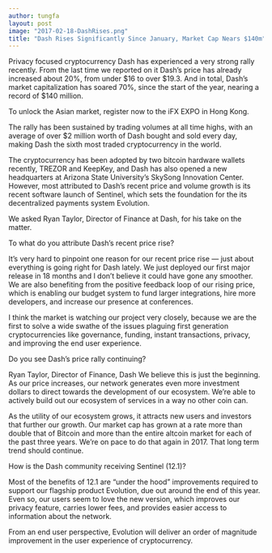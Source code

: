 ```yaml
---
author: tungfa
layout: post
image: "2017-02-18-DashRises.png"
title: "Dash Rises Significantly Since January, Market Cap Nears $140m"
---
```

Privacy focused cryptocurrency Dash has experienced a very strong rally recently. From the last time we reported on it Dash’s price has already increased about 20%, from under $16 to over $19.3. And in total, Dash’s market capitalization has soared 70%, since the start of the year, nearing a record of $140 million.

To unlock the Asian market, register now to the iFX EXPO in Hong Kong.

The rally has been sustained by trading volumes at all time highs, with an average of over $2 million worth of Dash bought and sold every day, making Dash the sixth most traded cryptocurrency in the world.

The cryptocurrency has been adopted by two bitcoin hardware wallets recently, TREZOR and KeepKey, and Dash has also opened a new headquarters at Arizona State University’s SkySong Innovation Center. However, most attributed to Dash’s recent price and volume growth is its recent software launch of Sentinel, which sets the foundation for the its decentralized payments system Evolution.

We asked Ryan Taylor, Director of Finance at Dash, for his take on the matter.

To what do you attribute Dash’s recent price rise?

It’s very hard to pinpoint one reason for our recent price rise — just about everything is going right for Dash lately. We just deployed our first major release in 18 months and I don’t believe it could have gone any smoother. We are also benefiting from the positive feedback loop of our rising price, which is enabling our budget system to fund larger integrations, hire more developers, and increase our presence at conferences.

I think the market is watching our project very closely, because we are the first to solve a wide swathe of the issues plaguing first generation cryptocurrencies like governance, funding, instant transactions, privacy, and improving the end user experience.

Do you see Dash’s price rally continuing?

Ryan Taylor, Director of Finance, Dash
We believe this is just the beginning. As our price increases, our network generates even more investment dollars to direct towards the development of our ecosystem. We’re able to actively build out our ecosystem of services in a way no other coin can.

As the utility of our ecosystem grows, it attracts new users and investors that further our growth. Our market cap has grown at a rate more than double that of Bitcoin and more than the entire altcoin market for each of the past three years. We’re on pace to do that again in 2017. That long term trend should continue.

How is the Dash community receiving Sentinel (12.1)?

Most of the benefits of 12.1 are “under the hood” improvements required to support our flagship product Evolution, due out around the end of this year. Even so, our users seem to love the new version, which improves our privacy feature, carries lower fees, and provides easier access to information about the network.

From an end user perspective, Evolution will deliver an order of magnitude improvement in the user experience of cryptocurrency.
